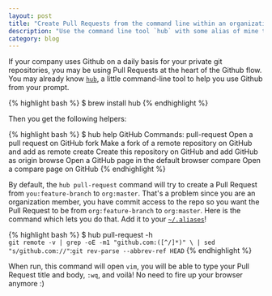 ```yaml
---
layout: post
title: "Create Pull Requests from the command line within an organization"
description: "Use the command line tool `hub` with some alias of mine to easily create pull requests"
category: blog
---
```


If your company uses Github on a daily basis for your private git repositories,
you may be using Pull Requests at the heart of the Github flow. You may already
know [`hub`](http://hub.github.com/), a little command-line tool to help you
use Github from your prompt.

{% highlight bash %}
$ brew install hub
{% endhighlight %}

Then you get the following helpers:

{% highlight bash %}
$ hub help
GitHub Commands:
   pull-request   Open a pull request on GitHub
   fork           Make a fork of a remote repository on GitHub and add as remote
   create         Create this repository on GitHub and add GitHub as origin
   browse         Open a GitHub page in the default browser
   compare        Open a compare page on GitHub
{% endhighlight %}

By default, the `hub pull-request` command will try to create a Pull Request
from `you:feature-branch` to `org:master`. That's a problem since you are
an organization member, you have commit access to the repo so you want the
Pull Request to be from `org:feature-branch` to `org:master`. Here is the
command which lets you do that. Add it to your [`~/.aliases`](https://github.com/ssaunier/dotfiles/blob/master/aliases#L19-L21)!

{% highlight bash %}
$ hub pull-request -h \
`git remote -v | grep -oE -m1 "github.com:([^/]*)" \
| sed "s/github.com://"`:`git rev-parse --abbrev-ref HEAD`
{% endhighlight %}

When run, this command will open `vim`, you will be able to type your Pull Request
title and body, `:wq`, and voilà! No need to fire up your browser anymore :)